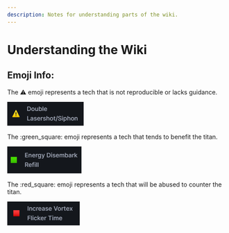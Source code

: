 ```yaml
---
description: Notes for understanding parts of the wiki.
---
```


# Understanding the Wiki

## Emoji Info:

The :warning: emoji represents a tech that is not reproducible or lacks guidance.

![Warning Sign](../.gitbook/assets/warningicon.png)

The :green\_square: emoji represents a tech that tends to benefit the titan.

![Green Box](../.gitbook/assets/greenboxicon.png)

The :red\_square: emoji represents a tech that will be abused to counter the titan.

![Red Box](../.gitbook/assets/redboxicon.png)

